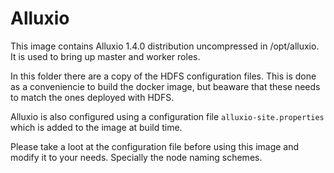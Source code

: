 # Alluxio

This image contains Alluxio 1.4.0 distribution uncompressed in /opt/alluxio. It is used to bring up master and worker roles.

In this folder there are a copy of the HDFS configuration files. This is done as a conveniencie to build the docker image, but beaware that these needs to match the ones deployed with HDFS.

Alluxio is also configured using a configuration file ```alluxio-site.properties``` which is added to the image at build time.

Please take a loot at the configuration file before using this image and modify it to your needs. Specially the node naming schemes.

